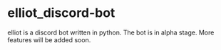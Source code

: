 # elliot_discord-bot
elliot is a discord bot written in python.
The bot is in alpha stage.
More features will be added soon.
